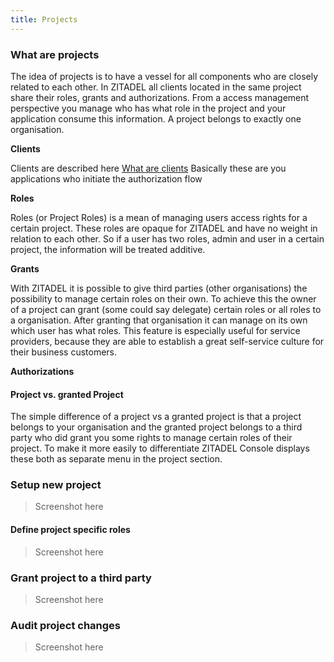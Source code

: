 ```yaml
---
title: Projects
---
```


### What are projects

The idea of projects is to have a vessel for all components who are closely related to each other.
In ZITADEL all clients located in the same project share their roles, grants and authorizations.
From a access management perspective you manage who has what role in the project and your application consume this information.
A project belongs to exactly one organisation.

**Clients**

Clients are described here [What are clients](###what_are_clients)
Basically these are you applications who initiate the authorization flow

**Roles**

Roles (or Project Roles) is a mean of managing users access rights for a certain project. 
These roles are opaque for ZITADEL and have no weight in relation to each other. 
So if a user has two roles, admin and user in a certain project, the information will be treated additive.

**Grants**

With ZITADEL it is possible to give third parties (other organisations) the possibility to manage certain roles on their own.
To achieve this the owner of a project can grant (some could say delegate) certain roles or all roles to a organisation.
After granting that organisation it can manage on its own which user has what roles.
This feature is especially useful for service providers, because they are able to establish a great self-service culture for their business customers.

**Authorizations** 

#### Project vs. granted Project

The simple difference of a project vs a granted project is that a project belongs to your organisation and the granted project belongs to a third party who did grant you some rights to manage certain roles of their project.
To make it more easily to differentiate ZITADEL Console displays these both as separate menu in the project section.

### Setup new project

> Screenshot here

#### Define project specific roles

> Screenshot here

### Grant project to a third party

> Screenshot here

### Audit project changes

> Screenshot here
